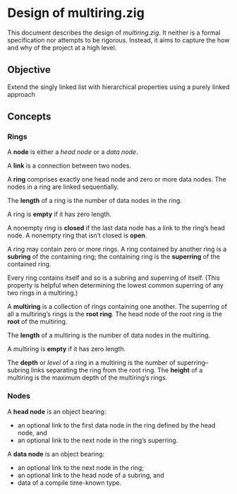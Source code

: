 # Design of multiring.zig

This document describes the design of *multiring.zig*. It neither is a formal specification nor attempts to be rigorous. Instead, it aims to capture the how and why of the project at a high level.

## Objective

Extend the singly linked list with hierarchical properties using a purely linked approach

## Concepts

### Rings

A **node** is either a *head node* or a *data node*.

A **link** is a connection between two nodes.

A **ring** comprises exactly one head node and zero or more data nodes. The nodes in a ring are linked sequentially.

The **length** of a ring is the number of data nodes in the ring.

A ring is **empty** if it has zero length.

A nonempty ring is **closed** if the last data node has a link to the ring’s head node. A nonempty ring that isn’t closed is **open**.

A ring may contain zero or more rings. A ring contained by another ring is a **subring** of the containing ring; the containing ring is the **superring** of the contained ring.

Every ring contains itself and so is a subring and superring of itself. (This property is helpful when determining the lowest common superring of any two rings in a multiring.)

A **multiring** is a collection of rings containing one another. The superring of all a multiring’s rings is the **root ring**. The head node of the root ring is the **root** of the multiring.

The **length** of a multiring is the number of data nodes in the multiring.

A multiring is **empty** if it has zero length.

The **depth** or *level* of a ring in a multiring is the number of superring–subring links separating the ring from the root ring. The **height** of a multiring is the maximum depth of the multiring’s rings.

### Nodes

A **head node** is an object bearing:

- an optional link to the first data node in the ring defined by the head node, and
- an optional link to the next node in the ring’s superring.

A **data node** is an object bearing:

- an optional link to the next node in the ring;
- an optional link to the head node of a subring, and
- data of a compile time-known type.
